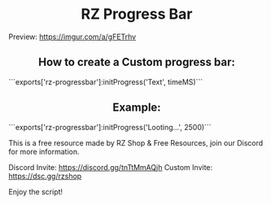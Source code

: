 <div align="center"> <h1>RZ Progress Bar</h1> </div>

Preview: https://imgur.com/a/gFETrhv

<div align="center"> <h2>How to create a Custom progress bar:</h2> </div>
```exports['rz-progressbar']:initProgress('Text', timeMS)```
<div align="center"> <h2>Example:</h2> </div>
```exports['rz-progressbar']:initProgress('Looting...', 2500)```

This is a free resource made by RZ Shop & Free Resources, join our Discord for more information.

Discord Invite: https://discord.gg/tnTtMmAQjh
Custom Invite: https://dsc.gg/rzshop

Enjoy the script!
